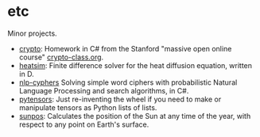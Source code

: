 # etc
Minor projects.

* [crypto](crypto):
Homework in C# from the Stanford "massive open online course" [crypto-class.org](http://crypto-class.org).
* [heatsim](heatsim):
Finite difference solver for the heat diffusion equation, written in D.
* [nlp-cyphers](nlp-cyphers)
Solving simple word ciphers with probabilistic Natural Language Processing and search algorithms, in C#.
* [pytensors](pytensors):
Just re-inventing the wheel if you need to make or manipulate tensors as Python lists of lists.
* [sunpos](sunpos):
Calculates the position of the Sun at any time of the year, with respect to any point on Earth's surface.
